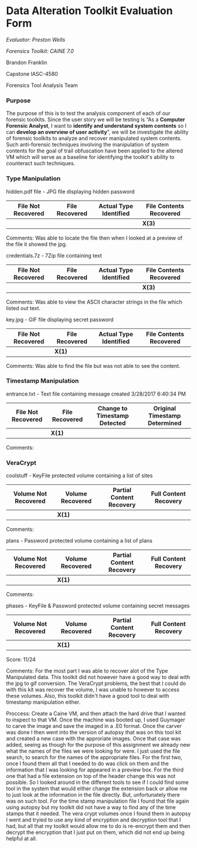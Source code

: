 # Data Alteration Toolkit Evaluation Form

*Evaluator: Preston Wells*

*Forensics Toolkit: CAINE 7.0* 

Brandon Franklin

Capstone IASC-4580

Forensics Tool Analysis Team

### Purpose

The purpose of this is to test the analysis component of each of our forensic toolkits. Since the user story we will be testing is “As a **Computer Forensic Analyst**, I want to **identify and understand system contents** so I can **develop an overview of user activity**”, we will be investigate the ability of forensic toolkits to analyze and recover manipulated system contents. Such anti-forensic techniques involving the manipulation of system contents for the goal of trail obfuscation have been applied to the altered VM which will serve as a baseline for identifying the toolkit's ability to counteract such techniques.

### Type Manipulation
hidden.pdf file - JPG file displaying hidden password

| File Not Recovered | File Recovered | Actual Type Identified | File Contents Recovered |
|---|---|---|---|
|   |   |   | **X(3)**  |

Comments: Was able to locate the file then when I looked at a preview of the file it showed the jpg.

credentials.7z - 7Zip file containing text

| File Not Recovered | File Recovered | Actual Type Identified | File Contents Recovered |
|---|---|---|---|
|   |   |   | **X(3)**  |

Comments: Was able to view the ASCII character strings in the file which listed out text.

key.jpg -  GIF file displaying secret password

| File Not Recovered | File Recovered | Actual Type Identified | File Contents Recovered |
|---|---|---|---|
|   | **X(1)**  |   |   |

Comments: Was able to find the file but was not able to see the content.

### Timestamp Manipulation
entrance.txt - Text file containing message created 3/28/2017 6:40:34 PM

| File Not Recovered | File Recovered | Change to Timestamp Detected | Original Timestamp Determined |
|---|---|---|---|
|   | **X(1)**  |   |   |

Comments: 

### VeraCrypt

coolstuff - KeyFile protected volume containing a list of sites

| Volume Not Recovered | Volume Recovered | Partial Content Recovery | Full Content Recovery |
|---|---|---|---|
|   | **X(1)**  |   |   |

Comments:

plans - Password protected volume containing a list of plans

| Volume Not Recovered | Volume Recovered | Partial Content Recovery | Full Content Recovery |
|---|---|---|---|
|   | **X(1)**  |   |   |

Comments:

phases - KeyFile & Password protected volume containing secret messages

| Volume Not Recovered | Volume Recovered | Partial Content Recovery | Full Content Recovery |
|---|---|---|---|
|   | **X(1)**  |   |   |

Score:
11/24

Comments:
For the most part I was able to recover alot of the Type Manipulated data. This toolkit did not however have a good way to deal with the jpg to gif conversion. The VeraCrypt problems, the best that I could do with this kit was recover the volume, I was unable to however to access these volumes. Also, this toolkit didn't have a good tool to deal with timestamp manipulation either.

Proccess:
Create a Caine VM, and then attach the hard drive that I wanted to inspect to that VM. Once the machine was booted up, I used Guymager to carve the image and save the imaged in a .E0 format. Once the carver was done I then went into the version of autopsy that was on this tool kit and created a new case with the approriate images. Once that case was added, seeing as though for the purpose of this assignment we already new what the names of the files we were looking for were. I just used the file search, to search for the names of the appropriate files. For the first two, once I found them all that I needed to do was click on them and the information that I was looking for appeared in a preview box. For the third one that had a file extension on top of the header change this was not possible. So I looked around in the different tools to see if I could find some tool in the system that would either change the extension back or allow me to just look at the information in the file directly. But, unfortunately there was on such tool. For the time stamp manipulation file I found that file again using autopsy but my toolkit did not have a way to find any of the time stamps that it needed. 
The vera crypt volumes once I found them in autopsy I went and tryied to use any kind of encryption and decryption tool that I had, but all that my toolkit would allow me to do is re-encrypt them and then decrypt the encryption that I just put on them, which did not end up being helpful at all.
